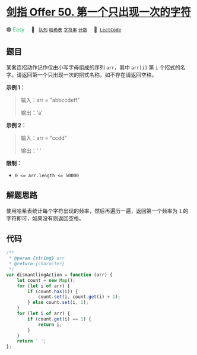 # [剑指 Offer 50. 第一个只出现一次的字符](https://leetcode.cn/problems/di-yi-ge-zhi-chu-xian-yi-ci-de-zi-fu-lcof)

🟢 <font color=#15bd66>Easy</font>&emsp; 🔖&ensp; [`队列`](/outline/tag/queue.md) [`哈希表`](/outline/tag/hash-table.md) [`字符串`](/outline/tag/string.md) [`计数`](/outline/tag/counting.md)&emsp; 🔗&ensp;[`LeetCode`](https://leetcode.cn/problems/di-yi-ge-zhi-chu-xian-yi-ci-de-zi-fu-lcof)

## 题目

某套连招动作记作仅由小写字母组成的序列 `arr`，其中 `arr[i]` 第 `i` 个招式的名字。请返回第一个只出现一次的招式名称，如不存在请返回空格。

**示例 1：**

> 输入：arr = "abbccdeff"
>
> 输出：'a'

**示例 2：**

> 输入：arr = "ccdd"
>
> 输出：' '

**限制：**

- `0 <= arr.length <= 50000`

## 解题思路

使用哈希表统计每个字符出现的频率，然后再遍历一遍，返回第一个频率为 `1` 的字符即可，如果没有则返回空格。

## 代码

```javascript
/**
 * @param {string} arr
 * @return {character}
 */
var dismantlingAction = function (arr) {
	let count = new Map();
	for (let i of arr) {
		if (count.has(i)) {
			count.set(i, count.get(i) + 1);
		} else count.set(i, 1);
	}
	for (let i of arr) {
		if (count.get(i) == 1) {
			return i;
		}
	}
	return ' ';
};
```
